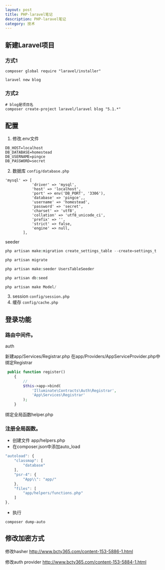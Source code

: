 ```yaml
---
layout: post
title: PHP-laravel笔记
description: PHP-laravel笔记
category: 技术
---
```



## 新建Laravel项目

### 方式1
```
composer global require "laravel/installer"
```

```vbs
laravel new blog
```

### 方式2

```
# blog是项目名
composer create-project laravel/laravel blog "5.1.*"
```

## 配置 

1. 修改.env文件

```
DB_HOST=localhost  
DB_DATABASE=homestead  
DB_USERNAME=pingce  
DB_PASSWORD=secret  
```
2. 数据库 `config/database.php`
```
'mysql' => [  
            'driver' => 'mysql',  
            'host' => 'localhost',  
            'port' => env('DB_PORT', '3306'),  
            'database' => 'pingce',,  
            'username' => 'homestead',  
            'password' => 'secret',  
            'charset' => 'utf8',  
            'collation' => 'utf8_unicode_ci',  
            'prefix' => '',  
            'strict' => false,  
            'engine' => null,  
        ],  
```



seeder
```php
php artisan make:migration create_settings_table --create=settings_t

php artisan migrate

php artisan make:seeder UsersTableSeeder

php artisan db:seed

php artisan make Model/

```


3. session `config/session.php`
4. 缓存 `config/cache.php`

## 登录功能

### 路由中间件。

auth

新建app/Services/Registrar.php
在app/Providers/AppServiceProvider.php中绑定Registrar
```php
 public function register()
    {
        //
        $this->app->bind(
            'Illuminate\Contracts\Auth\Registrar',
            'App\Services\Registrar'
        ); 
    }
```


绑定全局函数helper.php


### 注册全局函数。
-   创建文件 app/helpers.php
-   在composer.json中添加auto_load

```js
"autoload": {
    "classmap": [
        "database"
    ],
    "psr-4": {
        "App\\": "app/"
    },
    "files": [
        "app/helpers/functions.php"
    ]
},
```

-  执行
```
composer dump-auto
```

## 修改加密方式

修改hasher
http://www.bcty365.com/content-153-5886-1.html

修改auth provider
http://www.bcty365.com/content-153-5884-1.html
